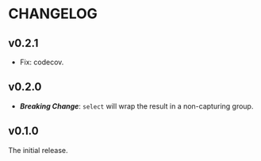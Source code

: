 # CHANGELOG

## v0.2.1

- Fix: codecov.

## v0.2.0

- **_Breaking Change_**: `select` will wrap the result in a non-capturing group.

## v0.1.0

The initial release.

